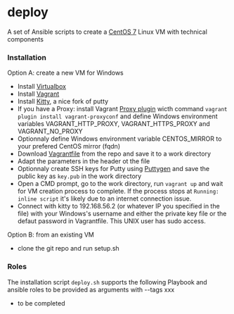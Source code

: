 # deploy

A set of Ansible scripts to create a [CentOS 7](https://www.centos.org/) Linux VM with technical components

### Installation 

Option A: create a new VM for Windows
* Install [Virtualbox](https://www.virtualbox.org/)
* Install [Vagrant](https://www.vagrantup.com/downloads.html)
* Install [Kitty](http://www.9bis.net/kitty/), a nice fork of putty
* If you have a Proxy: install Vagrant [Proxy plugin](https://github.com/tmatilai/vagrant-proxyconf) wicth command `vagrant plugin install vagrant-proxyconf` and define Windows environment variables VAGRANT_HTTP_PROXY, VAGRANT_HTTPS_PROXY and VAGRANT_NO_PROXY
* Optionnaly define Windows environment variable CENTOS_MIRROR to your prefered CentOS mirror (fqdn)
* Download [Vagrantfile](https://raw.githubusercontent.com/hbraux/linux-vm/master/Vagrantfile) from the repo and save it to a work directory
* Adapt the parameters in the header ot the file
* Optionnaly create SSH keys for Putty using [Puttygen](https://www.ssh.com/ssh/putty/windows/puttygen) and save the public key as `key.pub` in the work directory 
* Open a CMD prompt, go to the work directory, run `vagrant up` and wait for VM creation process to complete. If the process stops at ```Running: inline script``` it's likely due to an internet connection issue.
* Connect with kitty to 192.168.56.2 (or whatever IP you specified in the file) with your Windows's username and either the private key file or the defaut password in Vagrantfile. This UNIX user has sudo access.

Option B: from an existing VM
* clone the git repo and run setup.sh

### Roles
The installation script `deploy.sh` supports the following Playbook and ansible roles to be provided as arguments with --tags xxx

* to be completed


